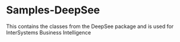 # Samples-DeepSee
This contains the classes from the DeepSee package and is used for InterSystems Business Intelligence
